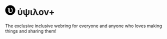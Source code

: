 # ![upsilon logo](https://github.com/dotargz/upsilon/blob/main/favicon-32x32.png) ύψιλον+
The exclusive inclusive webring for everyone and anyone who loves making things and sharing them!
